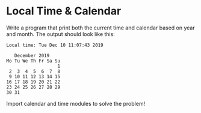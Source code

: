 # Local Time & Calendar
Write a program that print both the current time and calendar based on year and month. The output should look like this: 

```
Local time: Tue Dec 10 11:07:43 2019

   December 2019
Mo Tu We Th Fr Sa Su
                   1
 2  3  4  5  6  7  8
 9 10 11 12 13 14 15
16 17 18 19 20 21 22
23 24 25 26 27 28 29
30 31
```

Import calendar and time modules to solve the problem!
